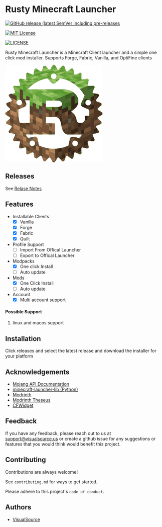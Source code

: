 # Rusty Minecraft Launcher

[<img src="https://img.shields.io/github/v/release/VisualSource/rusty-mc-launcher?include_prereleases" alt="GitHub release (latest SemVer including pre-releases"/>](publish)

[<img src="https://github.com/VisualSource/rusty-mc-launcher/actions/workflows/publish.yml/badge.svg" alt="MIT License"/>](https://github.com/VisualSource/rusty-mc-launcher/actions/workflows/publish.yml)

[<img src="https://img.shields.io/apm/l/atomic-design-ui.svg" alt="LICENSE"/>](https://github.com/VisualSource/rusty-mc-launcher/blob/master/)

Rusty Minecraft Launcher is a Minecraft Client launcher and a simple one click mod installer.
Supports Forge, Fabric, Vanilla, and OptiFine clients

![Logo](https://raw.githubusercontent.com/VisualSource/rusty-mc-launcher/master/src-tauri/icons/Square310x310Logo.png)

## Releases

See [Relase Notes](RELEASE_NOTES.md)

## Features

- Installable Clients
  - [x] Vanilla
  - [x] Forge
  - [x] Fabric
  - [x] Quilt
- Profile Support
  - [ ] Import From Offical Launcher
  - [ ] Export to Offical Launcher
- Modpacks
  - [x] One click Install
  - [ ] Auto update
- Mods
  - [x] One Click Install
  - [ ] Auto update
- Account
  - [x] Multi account support

#### Possible Support

1.  linux and macos support

## Installation

Click releases and select the latest release and download
the installer for your platform

## Acknowledgements
 - [Mojang API Documentation](https://mojang-api-docs.gapple.pw/)
 - [minecraft-launcher-lib (Python)](https://codeberg.org/JakobDev/minecraft-launcher-lib)
 - [Modrinth](https://modrinth.com/)
 - [Modrinth Theseus](https://github.com/modrinth/theseus)
 - [CFWidget](https://cfwidget.com/)

## Feedback

If you have any feedback, please reach out to us at support@visualsource.us
or create a github issue for any suggestions or features that you would think would benefit this project.

## Contributing

Contributions are always welcome!

See `contributing.md` for ways to get started.

Please adhere to this project's `code of conduct`.

## Authors

- [VisualSource](https://www.github.com/VisualSource)
